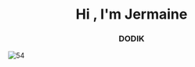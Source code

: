 <h1 align="center">Hi , I'm Jermaine</h1>
<h3 align="center">DODIK</h3>


![54](https://github.com/user-attachments/assets/ce2c4947-99b1-485d-b8f3-97abd9018ac3)






